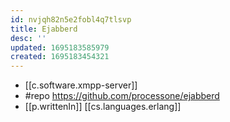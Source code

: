```yaml
---
id: nvjqh82n5e2fobl4q7tlsvp
title: Ejabberd
desc: ''
updated: 1695183585979
created: 1695183454321
---
```


- [[c.software.xmpp-server]]
- #repo https://github.com/processone/ejabberd
- [[p.writtenIn]] [[cs.languages.erlang]]